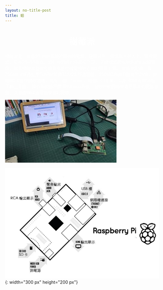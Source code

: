 ```yaml
---
layout: no-title-post
title: 蛤
---
```


<font color="white">
<center>
<h1>
樹莓派
</h1>
</center>
樹莓派是一款基於Linux系統的單板機電腦，體積只有一張信用卡的大小，價格便宜，只有25~35美金。設計有對外的介面(GPIO)，可讓程式師控制外部的自組電路，因此樹莓派也被考慮用來進行機電控制方面的實習工具。
樹莓派配備一枚700MHz博通出產的ARM架構BCM2835處理器，256MB內存,B型為512MB，使用SD卡當作儲存媒體，擁有一個Ethernet、兩個USB介面、以及HDMI和RCA端子輸出支援。
操作系統採用開源的Linux系統，自帶的軟體能夠滿足基本的網路瀏覽、文字處理以及電腦學習的需要。
</font>

![樹莓派](./Raspberry1.jpg)

![樹莓派2](./Raspberry2.jpg){: width="300 px" height="200 px"}